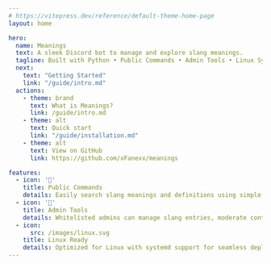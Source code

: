 ```yaml
---
# https://vitepress.dev/reference/default-theme-home-page
layout: home

hero:
  name: Meanings
  text: A sleek Discord bot to manage and explore slang meanings.
  tagline: Built with Python • Public Commands • Admin Tools • Linux Systemd Support
  next:
    text: "Getting Started"
    link: "/guide/intro.md"
  actions:
    - theme: brand
      text: What is Meanings?
      link: /guide/intro.md
    - theme: alt
      text: Quick start
      link: "/guide/installation.md"
    - theme: alt
      text: View on GitHub
      link: https://github.com/xFanexx/meanings

features:
  - icon: '👤'
    title: Public Commands
    details: Easily search slang meanings and definitions using simple Discord commands available to all members.
  - icon: '🧰'
    title: Admin Tools
    details: Whitelisted admins can manage slang entries, moderate content, and configure bot settings.
  - icon:
      src: /images/linux.svg
    title: Linux Ready
    details: Optimized for Linux with systemd support for seamless deployment and uptime.
---
```


